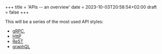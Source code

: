 +++
title = 'APIs -- an overview'
date = 2023-10-03T20:58:54+02:00
draft = false
+++

This will be a series of the most used API styles: 
- [gRPC](https://codingjenka.github.io/blog/posts/grpc/),
- [HttP](https://codingJenka.github.io/blog/posts/http/)
- [ReST](https://codingJenka.github.io/blog/posts/rest/)
- [graphQL](https://codingJenka.github.io/blog/posts/graphql/)